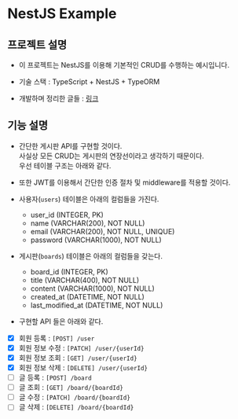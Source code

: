 <h1>NestJS Example</hq>

<h2>프로젝트 설명</h2>

- 이 프로젝트는 NestJS를 이용해 기본적인 CRUD를 수행하는 예시입니다.

- 기술 스택 : TypeScript + NestJS + TypeORM

- 개발하며 정리한 글들 : <a href="https://github.com/sangwoo-98/Study/tree/master/NestJS/TypeORM%20%2B%20NestJS">링크</a>

<h2>기능 설명</h2>

- 간단한 게시판 API를 구현할 것이다.  
  사실상 모든 CRUD는 게시판의 연장선이라고 생각하기 때문이다.  
  우선 테이블 구조는 아래와 같다.

- 또한 JWT를 이용해서 간단한 인증 절차 및 middleware를 적용할 것이다.

- 사용자(`users`) 테이블은 아래의 컬럼들을 가진다.

  - user_id (INTEGER, PK)
  - name (VARCHAR(200), NOT NULL)
  - email (VARCHAR(200), NOT NULL, UNIQUE)
  - password (VARCHAR(1000), NOT NULL)

- 게시판(`boards`) 테이블은 아래의 컬럼들을 갖는다.

  - board_id (INTEGER, PK)
  - title (VARCHAR(400), NOT NULL)
  - content (VARCHAR(1000), NOT NULL)
  - created_at (DATETIME, NOT NULL)
  - last_modified_at (DATETIME, NOT NULL)

- 구현할 API 들은 아래와 같다.

- [x] 회원 등록 : `[POST] /user`
- [x] 회원 정보 수정 : `[PATCH] /user/{userId}`
- [x] 회원 정보 조회 : `[GET] /user/{userId}`
- [x] 회원 정보 삭제 : `[DELETE] /user/{userId}`
- [ ] 글 등록 : `[POST] /board`
- [ ] 글 조회 : `[GET] /board/{boardId}`
- [ ] 글 수정 : `[PATCH] /board/{boardId}`
- [ ] 글 삭제 : `[DELETE] /board/{boardId}`
